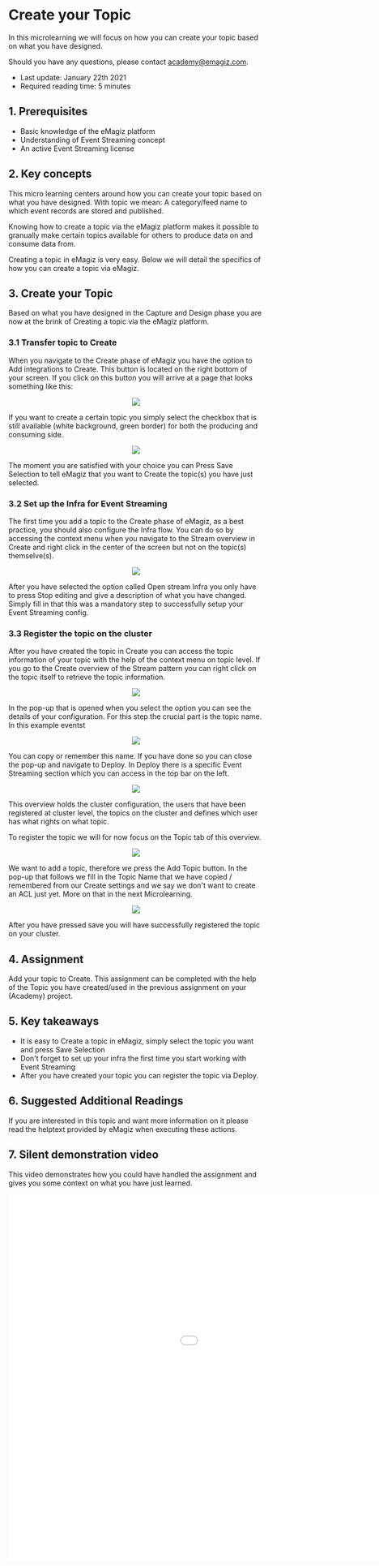 # Create your Topic

In this microlearning we will focus on how you can create your topic based on what you have designed.

Should you have any questions, please contact academy@emagiz.com.

- Last update: January 22th 2021
- Required reading time: 5 minutes

## 1. Prerequisites
- Basic knowledge of the eMagiz platform
- Understanding of Event Streaming concept
- An active Event Streaming license

## 2. Key concepts
This micro learning centers around how you can create your topic based on what you have designed.
With topic we mean: A category/feed name to which event records are stored and published.

Knowing how to create a topic via the eMagiz platform makes it possible to granually make certain topics available for others to produce data on and consume data from.

Creating a topic in eMagiz is very easy. Below we will detail the specifics of how you can create a topic via eMagiz.

## 3. Create your Topic

Based on what you have designed in the Capture and Design phase you are now at the brink of Creating a topic via the eMagiz platform.

### 3.1 Transfer topic to Create

When you navigate to the Create phase of eMagiz you have the option to Add integrations to Create. This button is located on the right bottom of your screen.
If you click on this button you will arrive at a page that looks something like this:

<p align="center"><img src="../../img/microlearning/ml-create-your-topic--add-integrations.png"></p>

If you want to create a certain topic you simply select the checkbox that is still available (white background, green border) for both the producing and consuming side.

<p align="center"><img src="../../img/microlearning/ml-create-your-topic--add-integrations-selected.png"></p>

The moment you are satisfied with your choice you can Press Save Selection to tell eMagiz that you want to Create the topic(s) you have just selected.

### 3.2 Set up the Infra for Event Streaming

The first time you add a topic to the Create phase of eMagiz, as a best practice, you should also configure the Infra flow.
You can do so by accessing the context menu when you navigate to the Stream overview in Create and right click in the center of the screen but not on the topic(s) themselve(s).

<p align="center"><img src="../../img/microlearning/ml-create-your-topic--es-create-context-menu.png"></p>

After you have selected the option called Open stream Infra you only have to press Stop editing and give a description of what you have changed.
Simply fill in that this was a mandatory step to successfully setup your Event Streaming config.

### 3.3 Register the topic on the cluster

After you have created the topic in Create you can access the topic information of your topic with the help of the context menu on topic level.
If you go to the Create overview of the Stream pattern you can right click on the topic itself to retrieve the topic information.

<p align="center"><img src="../../img/microlearning/ml-create-your-topic--es-create-topic-info.png"></p>

In the pop-up that is opened when you select the option you can see the details of your configuration. For this step the crucial part is the topic name. In this example eventst

<p align="center"><img src="../../img/microlearning/ml-create-your-topic--es-create-topic-info-pop-up.png"></p>

You can copy or remember this name. If you have done so you can close the pop-up and navigate to Deploy. 
In Deploy there is a specific Event Streaming section which you can access in the top bar on the left.

<p align="center"><img src="../../img/microlearning/ml-create-your-topic--es-deploy-event-streaming-config.png"></p>

This overview holds the cluster configuration, the users that have been registered at cluster level, the topics on the cluster and defines which user has what rights on what topic.

To register the topic we will for now focus on the Topic tab of this overview.

<p align="center"><img src="../../img/microlearning/ml-create-your-topic--es-deploy-event-streaming-config-topic-tab.png"></p>

We want to add a topic, therefore we press the Add Topic button. 
In the pop-up that follows we fill in the Topic Name that we have copied / remembered from our Create settings and we say we don't want to create an ACL just yet. More on that in the next Microlearning.

<p align="center"><img src="../../img/microlearning/ml-create-your-topic--es-deploy-event-streaming-config-add-topic-pop-up.png"></p>

After you have pressed save you will have successfully registered the topic on your cluster.

## 4. Assignment

Add your topic to Create. This assignment can be completed with the help of the Topic you have created/used in the previous assignment on your (Academy) project.

## 5. Key takeaways

- It is easy to Create a topic in eMagiz, simply select the topic you want and press Save Selection
- Don't forget to set up your infra the first time you start working with Event Streaming
- After you have created your topic you can register the topic via Deploy.

## 6. Suggested Additional Readings

If you are interested in this topic and want more information on it please read the helptext provided by eMagiz when executing these actions.

## 7. Silent demonstration video

This video demonstrates how you could have handled the assignment and gives you some context on what you have just learned.

<iframe width="1280" height="720" src="../../vid/microlearning/microlearning-create-your-topic.mp4" frameborder="0" allow="accelerometer; autoplay; clipboard-write; encrypted-media; gyroscope; picture-in-picture" allowfullscreen></iframe>